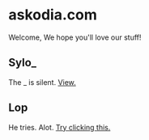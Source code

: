 # askodia.com
Welcome, We hope you'll love our stuff!

## Sylo_
The _ is silent.
[View.](https://www.youtube.com/c/Sylo_I)

## Lop
He tries. Alot.
[Try clicking this.](https://www.youtube.com/channel/UCv2UmTyYCJPy7PWFVzYFpCg)
